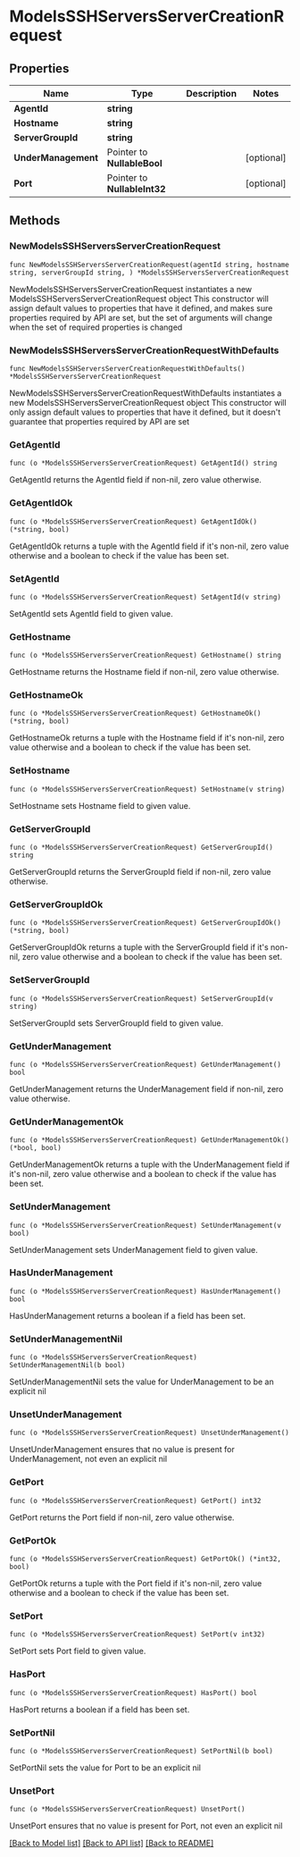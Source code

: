 # ModelsSSHServersServerCreationRequest

## Properties

Name | Type | Description | Notes
------------ | ------------- | ------------- | -------------
**AgentId** | **string** |  | 
**Hostname** | **string** |  | 
**ServerGroupId** | **string** |  | 
**UnderManagement** | Pointer to **NullableBool** |  | [optional] 
**Port** | Pointer to **NullableInt32** |  | [optional] 

## Methods

### NewModelsSSHServersServerCreationRequest

`func NewModelsSSHServersServerCreationRequest(agentId string, hostname string, serverGroupId string, ) *ModelsSSHServersServerCreationRequest`

NewModelsSSHServersServerCreationRequest instantiates a new ModelsSSHServersServerCreationRequest object
This constructor will assign default values to properties that have it defined,
and makes sure properties required by API are set, but the set of arguments
will change when the set of required properties is changed

### NewModelsSSHServersServerCreationRequestWithDefaults

`func NewModelsSSHServersServerCreationRequestWithDefaults() *ModelsSSHServersServerCreationRequest`

NewModelsSSHServersServerCreationRequestWithDefaults instantiates a new ModelsSSHServersServerCreationRequest object
This constructor will only assign default values to properties that have it defined,
but it doesn't guarantee that properties required by API are set

### GetAgentId

`func (o *ModelsSSHServersServerCreationRequest) GetAgentId() string`

GetAgentId returns the AgentId field if non-nil, zero value otherwise.

### GetAgentIdOk

`func (o *ModelsSSHServersServerCreationRequest) GetAgentIdOk() (*string, bool)`

GetAgentIdOk returns a tuple with the AgentId field if it's non-nil, zero value otherwise
and a boolean to check if the value has been set.

### SetAgentId

`func (o *ModelsSSHServersServerCreationRequest) SetAgentId(v string)`

SetAgentId sets AgentId field to given value.


### GetHostname

`func (o *ModelsSSHServersServerCreationRequest) GetHostname() string`

GetHostname returns the Hostname field if non-nil, zero value otherwise.

### GetHostnameOk

`func (o *ModelsSSHServersServerCreationRequest) GetHostnameOk() (*string, bool)`

GetHostnameOk returns a tuple with the Hostname field if it's non-nil, zero value otherwise
and a boolean to check if the value has been set.

### SetHostname

`func (o *ModelsSSHServersServerCreationRequest) SetHostname(v string)`

SetHostname sets Hostname field to given value.


### GetServerGroupId

`func (o *ModelsSSHServersServerCreationRequest) GetServerGroupId() string`

GetServerGroupId returns the ServerGroupId field if non-nil, zero value otherwise.

### GetServerGroupIdOk

`func (o *ModelsSSHServersServerCreationRequest) GetServerGroupIdOk() (*string, bool)`

GetServerGroupIdOk returns a tuple with the ServerGroupId field if it's non-nil, zero value otherwise
and a boolean to check if the value has been set.

### SetServerGroupId

`func (o *ModelsSSHServersServerCreationRequest) SetServerGroupId(v string)`

SetServerGroupId sets ServerGroupId field to given value.


### GetUnderManagement

`func (o *ModelsSSHServersServerCreationRequest) GetUnderManagement() bool`

GetUnderManagement returns the UnderManagement field if non-nil, zero value otherwise.

### GetUnderManagementOk

`func (o *ModelsSSHServersServerCreationRequest) GetUnderManagementOk() (*bool, bool)`

GetUnderManagementOk returns a tuple with the UnderManagement field if it's non-nil, zero value otherwise
and a boolean to check if the value has been set.

### SetUnderManagement

`func (o *ModelsSSHServersServerCreationRequest) SetUnderManagement(v bool)`

SetUnderManagement sets UnderManagement field to given value.

### HasUnderManagement

`func (o *ModelsSSHServersServerCreationRequest) HasUnderManagement() bool`

HasUnderManagement returns a boolean if a field has been set.

### SetUnderManagementNil

`func (o *ModelsSSHServersServerCreationRequest) SetUnderManagementNil(b bool)`

 SetUnderManagementNil sets the value for UnderManagement to be an explicit nil

### UnsetUnderManagement
`func (o *ModelsSSHServersServerCreationRequest) UnsetUnderManagement()`

UnsetUnderManagement ensures that no value is present for UnderManagement, not even an explicit nil
### GetPort

`func (o *ModelsSSHServersServerCreationRequest) GetPort() int32`

GetPort returns the Port field if non-nil, zero value otherwise.

### GetPortOk

`func (o *ModelsSSHServersServerCreationRequest) GetPortOk() (*int32, bool)`

GetPortOk returns a tuple with the Port field if it's non-nil, zero value otherwise
and a boolean to check if the value has been set.

### SetPort

`func (o *ModelsSSHServersServerCreationRequest) SetPort(v int32)`

SetPort sets Port field to given value.

### HasPort

`func (o *ModelsSSHServersServerCreationRequest) HasPort() bool`

HasPort returns a boolean if a field has been set.

### SetPortNil

`func (o *ModelsSSHServersServerCreationRequest) SetPortNil(b bool)`

 SetPortNil sets the value for Port to be an explicit nil

### UnsetPort
`func (o *ModelsSSHServersServerCreationRequest) UnsetPort()`

UnsetPort ensures that no value is present for Port, not even an explicit nil

[[Back to Model list]](../README.md#documentation-for-models) [[Back to API list]](../README.md#documentation-for-api-endpoints) [[Back to README]](../README.md)



